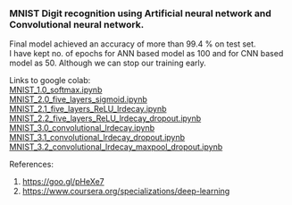 ### MNIST Digit recognition using Artificial neural network and Convolutional neural network.
Final model achieved an accuracy of more than 99.4 % on test set.<br>
I have kept no. of epochs for ANN based model as 100 and  for CNN based model as 50. Although we can stop our training early.

Links to google colab:<br>
[MNIST_1.0_softmax.ipynb](https://colab.research.google.com/drive/1ByowSx6v21BzHLByzXtSAAAltlmXEgSv)<br>
[MNIST_2.0_five_layers_sigmoid.ipynb](https://colab.research.google.com/drive/1IHgwyT9_T-XHmQFfO0qugfa6X86VDunY)<br>
[MNIST_2.1_five_layers_ReLU_lrdecay.ipynb](https://colab.research.google.com/drive/1IK0sgcQMzN4nk2NjAuTXJJKzMy13ncU5)<br>
[MNIST_2.2_five_layers_ReLU_lrdecay_dropout.ipynb](https://colab.research.google.com/drive/1IqnZAR-N1Z1yJrRIVM4jtTOJ9_RfVYuF)<br>
[MNIST_3.0_convolutional_lrdecay.ipynb](https://colab.research.google.com/drive/1qzqa9XZegwkW5PePhWD6dUU1ihZcGQnN)<br>
[MNIST_3.1_convolutional_lrdecay_dropout.ipynb](https://colab.research.google.com/drive/1rq5Tn3DbSZwWC5A5LpZo1nKDPNyCM_JW)<br>
[MNIST_3.2_convolutional_lrdecay_maxpool_dropout.ipynb](https://colab.research.google.com/drive/1-rj1-EPw0cIJHiNS4xnSYoKmzqq744M3)

References:
1. https://goo.gl/pHeXe7
2. https://www.coursera.org/specializations/deep-learning
